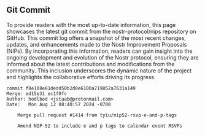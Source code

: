 ## Git Commit
To provide readers with the most up-to-date information, this page showcases the latest git commit from the nostr-protocol/nips repository on GitHub. This commit log offers a snapshot of the most recent changes, updates, and enhancements made to the Nostr Improvement Proposals (NIPs). By incorporating this information, readers can gain insight into the ongoing development and evolution of the Nostr protocol, ensuring they are informed about the latest contributions and modifications from the community. This inclusion underscores the dynamic nature of the project and highlights the collaborative efforts driving its progress.

```shell
commit f8e108e61dedd50b2d0e6100a719852a7631a149
Merge: ed15e31 ec1f0fc
Author: hodlbod <jstaab@protonmail.com>
Date:   Mon Aug 12 08:40:57 2024 -0700

    Merge pull request #1414 from tyiu/nip52-rsvp-e-and-p-tags
    
    Amend NIP-52 to include e and p tags to calendar event RSVPs
```
